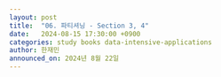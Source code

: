 ```yaml
---
layout: post
title:  "06. 파티셔닝 - Section 3, 4"
date:   2024-08-15 17:30:00 +0900
categories: study books data-intensive-applications
author: 한재민
announced_on: 2024년 8월 22일
---
```

